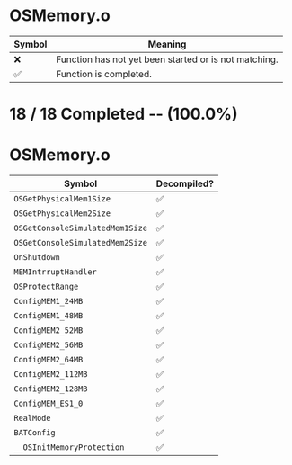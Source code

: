 # OSMemory.o
| Symbol | Meaning 
| ------------- | ------------- 
| :x: | Function has not yet been started or is not matching. 
| :white_check_mark: | Function is completed. 


# 18 / 18 Completed -- (100.0%)
# OSMemory.o
| Symbol | Decompiled? |
| ------------- | ------------- |
| `OSGetPhysicalMem1Size` | :white_check_mark: |
| `OSGetPhysicalMem2Size` | :white_check_mark: |
| `OSGetConsoleSimulatedMem1Size` | :white_check_mark: |
| `OSGetConsoleSimulatedMem2Size` | :white_check_mark: |
| `OnShutdown` | :white_check_mark: |
| `MEMIntrruptHandler` | :white_check_mark: |
| `OSProtectRange` | :white_check_mark: |
| `ConfigMEM1_24MB` | :white_check_mark: |
| `ConfigMEM1_48MB` | :white_check_mark: |
| `ConfigMEM2_52MB` | :white_check_mark: |
| `ConfigMEM2_56MB` | :white_check_mark: |
| `ConfigMEM2_64MB` | :white_check_mark: |
| `ConfigMEM2_112MB` | :white_check_mark: |
| `ConfigMEM2_128MB` | :white_check_mark: |
| `ConfigMEM_ES1_0` | :white_check_mark: |
| `RealMode` | :white_check_mark: |
| `BATConfig` | :white_check_mark: |
| `__OSInitMemoryProtection` | :white_check_mark: |
